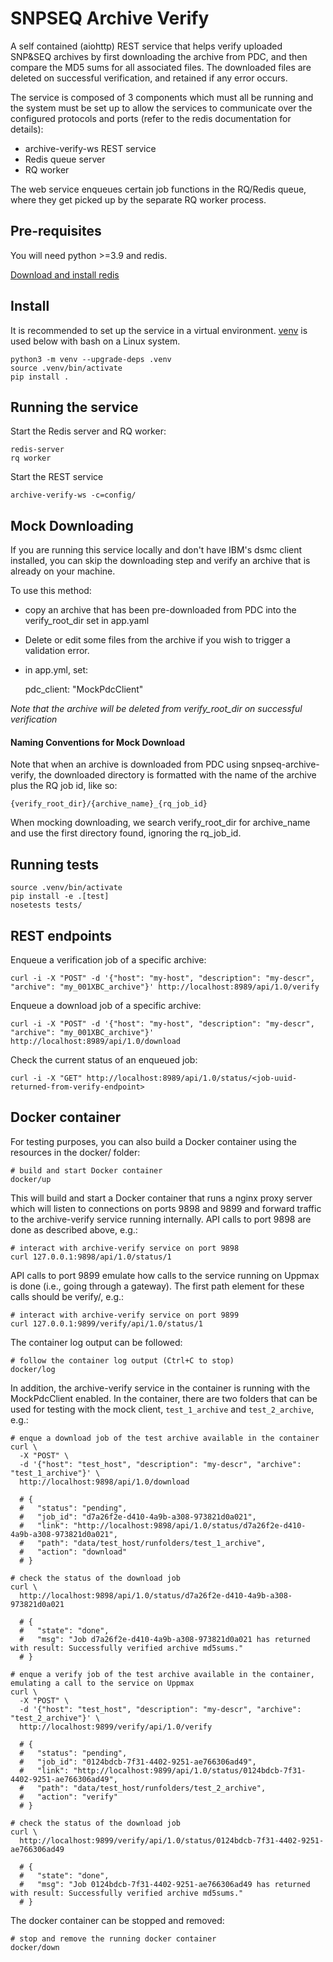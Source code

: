 SNPSEQ Archive Verify
==================

A self contained (aiohttp) REST service that helps verify uploaded SNP&SEQ archives by first downloading the archive 
from PDC, and then compare the MD5 sums for all associated files. The downloaded files are deleted on successful 
verification, and retained if any error occurs.

The service is composed of 3 components which must all be running and the system must be set up to allow the services 
to communicate over the configured protocols and ports (refer to the redis documentation for details):

- archive-verify-ws REST service
- Redis queue server
- RQ worker

The web service enqueues certain job functions in the RQ/Redis queue, where they get picked up by the separate RQ 
worker process.  

Pre-requisites
--------------
You will need python >=3.9 and redis.

[Download and install redis](https://redis.io/docs/getting-started/installation/install-redis-on-linux/)


Install
-------
It is recommended to set up the service in a virtual environment. [venv](https://docs.python.org/3/library/venv.html) 
is used below with bash on a Linux system. 

    python3 -m venv --upgrade-deps .venv
    source .venv/bin/activate
    pip install .

Running the service
-------------------

Start the Redis server and RQ worker:

    redis-server
    rq worker

Start the REST service

    archive-verify-ws -c=config/


Mock Downloading
----------------

If you are running this service locally and don't have IBM's dsmc client installed, you can skip the downloading step 
and verify an archive that is already on your machine.

To use this method:
- copy an archive that has been pre-downloaded from PDC into the verify_root_dir set in app.yaml
- Delete or edit some files from the archive if you wish to trigger a validation error.
- in app.yml, set:

    pdc_client: "MockPdcClient"
    
*Note that the archive will be deleted from verify_root_dir on successful verification*

#### Naming Conventions for Mock Download ####
Note that when an archive is downloaded from PDC using snpseq-archive-verify, the downloaded directory is formatted 
with the name of the archive plus the RQ job id, like so:

    {verify_root_dir}/{archive_name}_{rq_job_id}

When mocking downloading, we search verify_root_dir for archive_name and use the first directory found, ignoring the 
rq_job_id.


Running tests
-------------

    source .venv/bin/activate
    pip install -e .[test]
    nosetests tests/

REST endpoints
--------------

Enqueue a verification job of a specific archive: 
    
    curl -i -X "POST" -d '{"host": "my-host", "description": "my-descr", "archive": "my_001XBC_archive"}' http://localhost:8989/api/1.0/verify

Enqueue a download job of a specific archive:

    curl -i -X "POST" -d '{"host": "my-host", "description": "my-descr", "archive": "my_001XBC_archive"}' http://localhost:8989/api/1.0/download

Check the current status of an enqueued job: 

    curl -i -X "GET" http://localhost:8989/api/1.0/status/<job-uuid-returned-from-verify-endpoint>

Docker container
----------------

For testing purposes, you can also build a Docker container using the resources in the docker/ folder:

    # build and start Docker container
    docker/up

This will build and start a Docker container that runs a nginx proxy server which will listen to connections on ports 
9898 and 9899 and forward traffic to the archive-verify service running internally. API calls to port 9898 are done as
described above, e.g.:

    # interact with archive-verify service on port 9898
    curl 127.0.0.1:9898/api/1.0/status/1

API calls to port 9899 emulate how calls to the service running on Uppmax is done (i.e., going through a gateway). The
first path element for these calls should be verify/, e.g.:

    # interact with archive-verify service on port 9899
    curl 127.0.0.1:9899/verify/api/1.0/status/1

The container log output can be followed:

    # follow the container log output (Ctrl+C to stop)
    docker/log

In addition, the archive-verify service in the container is running with the MockPdcClient enabled. In the container,
there are two folders that can be used for testing with the mock client, `test_1_archive` and `test_2_archive`, e.g.:

    # enque a download job of the test archive available in the container
    curl \
      -X "POST" \
      -d '{"host": "test_host", "description": "my-descr", "archive": "test_1_archive"}' \
      http://localhost:9898/api/1.0/download

      # {
      #   "status": "pending",
      #   "job_id": "d7a26f2e-d410-4a9b-a308-973821d0a021",
      #   "link": "http://localhost:9898/api/1.0/status/d7a26f2e-d410-4a9b-a308-973821d0a021",
      #   "path": "data/test_host/runfolders/test_1_archive",
      #   "action": "download"
      # }

    # check the status of the download job
    curl \
      http://localhost:9898/api/1.0/status/d7a26f2e-d410-4a9b-a308-973821d0a021

      # {
      #   "state": "done",
      #   "msg": "Job d7a26f2e-d410-4a9b-a308-973821d0a021 has returned with result: Successfully verified archive md5sums."
      # }

    # enque a verify job of the test archive available in the container, emulating a call to the service on Uppmax
    curl \
      -X "POST" \
      -d '{"host": "test_host", "description": "my-descr", "archive": "test_2_archive"}' \
      http://localhost:9899/verify/api/1.0/verify

      # {
      #   "status": "pending",
      #   "job_id": "0124bdcb-7f31-4402-9251-ae766306ad49",
      #   "link": "http://localhost:9899/api/1.0/status/0124bdcb-7f31-4402-9251-ae766306ad49",
      #   "path": "data/test_host/runfolders/test_2_archive",
      #   "action": "verify"
      # }

    # check the status of the download job
    curl \
      http://localhost:9899/verify/api/1.0/status/0124bdcb-7f31-4402-9251-ae766306ad49

      # {
      #   "state": "done",
      #   "msg": "Job 0124bdcb-7f31-4402-9251-ae766306ad49 has returned with result: Successfully verified archive md5sums."
      # }

The docker container can be stopped and removed:

    # stop and remove the running docker container
    docker/down
